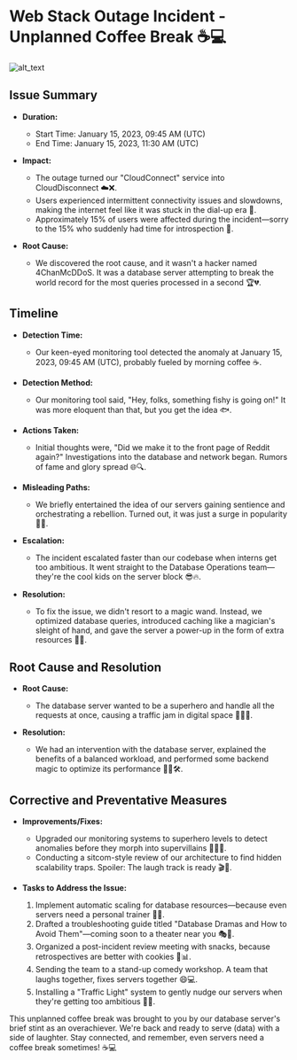 # Web Stack Outage Incident - Unplanned Coffee Break ☕💻

![alt_text](https://media.giphy.com/media/FR61sPFtyp5MnifIN0/giphy-downsized-large.gif)

## Issue Summary

- **Duration:**
  - Start Time: January 15, 2023, 09:45 AM (UTC)
  - End Time: January 15, 2023, 11:30 AM (UTC)

- **Impact:**
  - The outage turned our "CloudConnect" service into CloudDisconnect ☁️❌.
  - Users experienced intermittent connectivity issues and slowdowns, making the internet feel like it was stuck in the dial-up era 📠.
  - Approximately 15% of users were affected during the incident—sorry to the 15% who suddenly had time for introspection 🤷.

- **Root Cause:**
  - We discovered the root cause, and it wasn't a hacker named 4ChanMcDDoS. It was a database server attempting to break the world record for the most queries processed in a second 🏆💔.

## Timeline

- **Detection Time:**
  - Our keen-eyed monitoring tool detected the anomaly at January 15, 2023, 09:45 AM (UTC), probably fueled by morning coffee ☕.

- **Detection Method:**
  - Our monitoring tool said, "Hey, folks, something fishy is going on!" It was more eloquent than that, but you get the idea 🐟.

- **Actions Taken:**
  - Initial thoughts were, "Did we make it to the front page of Reddit again?" Investigations into the database and network began. Rumors of fame and glory spread 🌐🔍.

- **Misleading Paths:**
  - We briefly entertained the idea of our servers gaining sentience and orchestrating a rebellion. Turned out, it was just a surge in popularity 🤖🚫.

- **Escalation:**
  - The incident escalated faster than our codebase when interns get too ambitious. It went straight to the Database Operations team—they're the cool kids on the server block 😎🔥.

- **Resolution:**
  - To fix the issue, we didn't resort to a magic wand. Instead, we optimized database queries, introduced caching like a magician's sleight of hand, and gave the server a power-up in the form of extra resources 🎩✨.

## Root Cause and Resolution

- **Root Cause:**
  - The database server wanted to be a superhero and handle all the requests at once, causing a traffic jam in digital space 🦸‍♂️🚥.

- **Resolution:**
  - We had an intervention with the database server, explained the benefits of a balanced workload, and performed some backend magic to optimize its performance 🧙‍♂️🛠️.

## Corrective and Preventative Measures

- **Improvements/Fixes:**
  - Upgraded our monitoring systems to superhero levels to detect anomalies before they morph into supervillains 🦸‍♀️🚨.
  - Conducting a sitcom-style review of our architecture to find hidden scalability traps. Spoiler: The laugh track is ready 🎬🤣.

- **Tasks to Address the Issue:**
  1. Implement automatic scaling for database resources—because even servers need a personal trainer 💪🔄.
  2. Drafted a troubleshooting guide titled "Database Dramas and How to Avoid Them"—coming soon to a theater near you 🎭📜.
  3. Organized a post-incident review meeting with snacks, because retrospectives are better with cookies 🍪📊.
  4. Sending the team to a stand-up comedy workshop. A team that laughs together, fixes servers together 😄💻.
  5. Installing a "Traffic Light" system to gently nudge our servers when they're getting too ambitious 🚦🚀.

This unplanned coffee break was brought to you by our database server's brief stint as an overachiever. We're back and ready to serve (data) with a side of laughter. Stay connected, and remember, even servers need a coffee break sometimes! ☕💻

